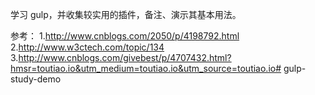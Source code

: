 学习 gulp，并收集较实用的插件，备注、演示其基本用法。

参考：
1.http://www.cnblogs.com/2050/p/4198792.html
2.http://www.w3ctech.com/topic/134
3.http://www.cnblogs.com/givebest/p/4707432.html?hmsr=toutiao.io&utm_medium=toutiao.io&utm_source=toutiao.io# gulp-study-demo
